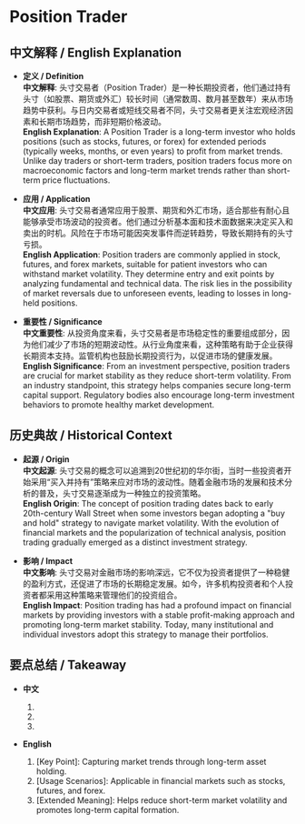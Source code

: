 # Position Trader

## 中文解释 / English Explanation

* **定义 / Definition**  
  **中文解释**: 头寸交易者（Position Trader）是一种长期投资者，他们通过持有头寸（如股票、期货或外汇）较长时间（通常数周、数月甚至数年）来从市场趋势中获利。与日内交易者或短线交易者不同，头寸交易者更关注宏观经济因素和长期市场趋势，而非短期价格波动。  
  **English Explanation**: A Position Trader is a long-term investor who holds positions (such as stocks, futures, or forex) for extended periods (typically weeks, months, or even years) to profit from market trends. Unlike day traders or short-term traders, position traders focus more on macroeconomic factors and long-term market trends rather than short-term price fluctuations.

* **应用 / Application**  
  **中文应用**: 头寸交易者通常应用于股票、期货和外汇市场，适合那些有耐心且能够承受市场波动的投资者。他们通过分析基本面和技术面数据来决定买入和卖出的时机。风险在于市场可能因突发事件而逆转趋势，导致长期持有的头寸亏损。  
  **English Application**: Position traders are commonly applied in stock, futures, and forex markets, suitable for patient investors who can withstand market volatility. They determine entry and exit points by analyzing fundamental and technical data. The risk lies in the possibility of market reversals due to unforeseen events, leading to losses in long-held positions.

* **重要性 / Significance**  
  **中文重要性**: 从投资角度来看，头寸交易者是市场稳定性的重要组成部分，因为他们减少了市场的短期波动性。从行业角度来看，这种策略有助于企业获得长期资本支持。监管机构也鼓励长期投资行为，以促进市场的健康发展。  
  **English Significance**: From an investment perspective, position traders are crucial for market stability as they reduce short-term volatility. From an industry standpoint, this strategy helps companies secure long-term capital support. Regulatory bodies also encourage long-term investment behaviors to promote healthy market development.

## 历史典故 / Historical Context

* **起源 / Origin**  
  **中文起源**: 头寸交易的概念可以追溯到20世纪初的华尔街，当时一些投资者开始采用“买入并持有”策略来应对市场的波动性。随着金融市场的发展和技术分析的普及，头寸交易逐渐成为一种独立的投资策略。  
  **English Origin**: The concept of position trading dates back to early 20th-century Wall Street when some investors began adopting a "buy and hold" strategy to navigate market volatility. With the evolution of financial markets and the popularization of technical analysis, position trading gradually emerged as a distinct investment strategy.

* **影响 / Impact**  
  **中文影响**: 头寸交易对金融市场的影响深远，它不仅为投资者提供了一种稳健的盈利方式，还促进了市场的长期稳定发展。如今，许多机构投资者和个人投资者都采用这种策略来管理他们的投资组合。  
  **English Impact**: Position trading has had a profound impact on financial markets by providing investors with a stable profit-making approach and promoting long-term market stability. Today, many institutional and individual investors adopt this strategy to manage their portfolios.

## 要点总结 / Takeaway

* **中文**  
  1. [核心价值]:  通过长期持有资产来捕捉市场趋势。
  2. [使用场景]:  适用于股票、期货和外汇等金融市场。
  3. [延伸意义]:  有助于减少市场短期波动性并促进长期资本形成。

* **English**  
  1. [Key Point]: Capturing market trends through long-term asset holding.
  2. [Usage Scenarios]: Applicable in financial markets such as stocks, futures, and forex.
  3. [Extended Meaning]: Helps reduce short-term market volatility and promotes long-term capital formation.